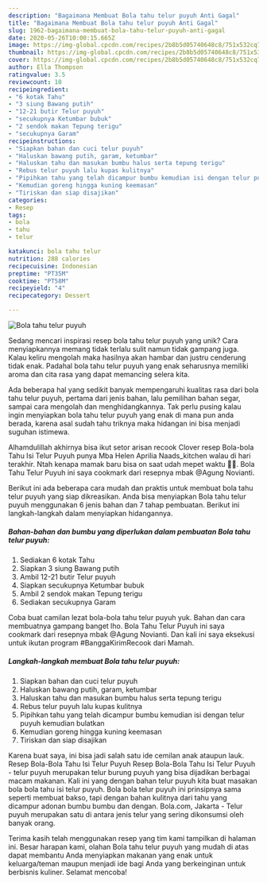 ```yaml
---
description: "Bagaimana Membuat Bola tahu telur puyuh Anti Gagal"
title: "Bagaimana Membuat Bola tahu telur puyuh Anti Gagal"
slug: 1962-bagaimana-membuat-bola-tahu-telur-puyuh-anti-gagal
date: 2020-05-26T10:00:15.665Z
image: https://img-global.cpcdn.com/recipes/2b8b5d05740648c8/751x532cq70/bola-tahu-telur-puyuh-foto-resep-utama.jpg
thumbnail: https://img-global.cpcdn.com/recipes/2b8b5d05740648c8/751x532cq70/bola-tahu-telur-puyuh-foto-resep-utama.jpg
cover: https://img-global.cpcdn.com/recipes/2b8b5d05740648c8/751x532cq70/bola-tahu-telur-puyuh-foto-resep-utama.jpg
author: Ella Thompson
ratingvalue: 3.5
reviewcount: 10
recipeingredient:
- "6 kotak Tahu"
- "3 siung Bawang putih"
- "12-21 butir Telur puyuh"
- "secukupnya Ketumbar bubuk"
- "2 sendok makan Tepung terigu"
- "secukupnya Garam"
recipeinstructions:
- "Siapkan bahan dan cuci telur puyuh"
- "Haluskan bawang putih, garam, ketumbar"
- "Haluskan tahu dan masukan bumbu halus serta tepung terigu"
- "Rebus telur puyuh lalu kupas kulitnya"
- "Pipihkan tahu yang telah dicampur bumbu kemudian isi dengan telur puyuh kemudian bulatkan"
- "Kemudian goreng hingga kuning keemasan"
- "Tiriskan dan siap disajikan"
categories:
- Resep
tags:
- bola
- tahu
- telur

katakunci: bola tahu telur 
nutrition: 288 calories
recipecuisine: Indonesian
preptime: "PT35M"
cooktime: "PT58M"
recipeyield: "4"
recipecategory: Dessert

---
```



![Bola tahu telur puyuh](https://img-global.cpcdn.com/recipes/2b8b5d05740648c8/751x532cq70/bola-tahu-telur-puyuh-foto-resep-utama.jpg)

Sedang mencari inspirasi resep bola tahu telur puyuh yang unik? Cara menyiapkannya memang tidak terlalu sulit namun tidak gampang juga. Kalau keliru mengolah maka hasilnya akan hambar dan justru cenderung tidak enak. Padahal bola tahu telur puyuh yang enak seharusnya memiliki aroma dan cita rasa yang dapat memancing selera kita.

Ada beberapa hal yang sedikit banyak mempengaruhi kualitas rasa dari bola tahu telur puyuh, pertama dari jenis bahan, lalu pemilihan bahan segar, sampai cara mengolah dan menghidangkannya. Tak perlu pusing kalau ingin menyiapkan bola tahu telur puyuh yang enak di mana pun anda berada, karena asal sudah tahu triknya maka hidangan ini bisa menjadi suguhan istimewa.

Alhamdulillah akhirnya bisa ikut setor arisan recook Clover resep Bola-bola Tahu Isi Telur Puyuh punya Mba Helen Aprilia Naads_kitchen walau di hari terakhir. Ntah kenapa mamak baru bisa on saat udah mepet waktu 🤭😁. Bola Tahu Telur Puyuh ini saya cookmark dari resepnya mbak @Agung Novianti.


Berikut ini ada beberapa cara mudah dan praktis untuk membuat bola tahu telur puyuh yang siap dikreasikan. Anda bisa menyiapkan Bola tahu telur puyuh menggunakan 6 jenis bahan dan 7 tahap pembuatan. Berikut ini langkah-langkah dalam menyiapkan hidangannya.

<!--inarticleads1-->

##### Bahan-bahan dan bumbu yang diperlukan dalam pembuatan Bola tahu telur puyuh:

1. Sediakan 6 kotak Tahu
1. Siapkan 3 siung Bawang putih
1. Ambil 12-21 butir Telur puyuh
1. Siapkan secukupnya Ketumbar bubuk
1. Ambil 2 sendok makan Tepung terigu
1. Sediakan secukupnya Garam


Coba buat camilan lezat bola-bola tahu telur puyuh yuk. Bahan dan cara membuatnya gampang banget lho. Bola Tahu Telur Puyuh ini saya cookmark dari resepnya mbak @Agung Novianti. Dan kali ini saya eksekusi untuk ikutan program #BanggaKirimRecook dari Mamah. 

<!--inarticleads2-->

##### Langkah-langkah membuat Bola tahu telur puyuh:

1. Siapkan bahan dan cuci telur puyuh
1. Haluskan bawang putih, garam, ketumbar
1. Haluskan tahu dan masukan bumbu halus serta tepung terigu
1. Rebus telur puyuh lalu kupas kulitnya
1. Pipihkan tahu yang telah dicampur bumbu kemudian isi dengan telur puyuh kemudian bulatkan
1. Kemudian goreng hingga kuning keemasan
1. Tiriskan dan siap disajikan


Karena buat saya, ini bisa jadi salah satu ide cemilan anak ataupun lauk. Resep Bola-Bola Tahu Isi Telur Puyuh Resep Bola-Bola Tahu Isi Telur Puyuh - telur puyuh merupakan telur burung puyuh yang bisa dijadikan berbagai macam makanan. Kali ini yang dengan bahan telur puyuh kita buat masakan bola bola tahu isi telur puyuh. Bola bola telur puyuh ini prinsipnya sama seperti membuat bakso, tapi dengan bahan kulitnya dari tahu yang dicampur adonan bumbu bumbu dan dengan. Bola.com, Jakarta - Telur puyuh merupakan satu di antara jenis telur yang sering dikonsumsi oleh banyak orang. 

Terima kasih telah menggunakan resep yang tim kami tampilkan di halaman ini. Besar harapan kami, olahan Bola tahu telur puyuh yang mudah di atas dapat membantu Anda menyiapkan makanan yang enak untuk keluarga/teman maupun menjadi ide bagi Anda yang berkeinginan untuk berbisnis kuliner. Selamat mencoba!
